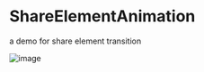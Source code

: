 # ShareElementAnimation
a demo for share element transition

![image](https://github.com/jinbolx/ShareElementAnimation/blob/master/ShareAnimation/git/shareelement.gif)
